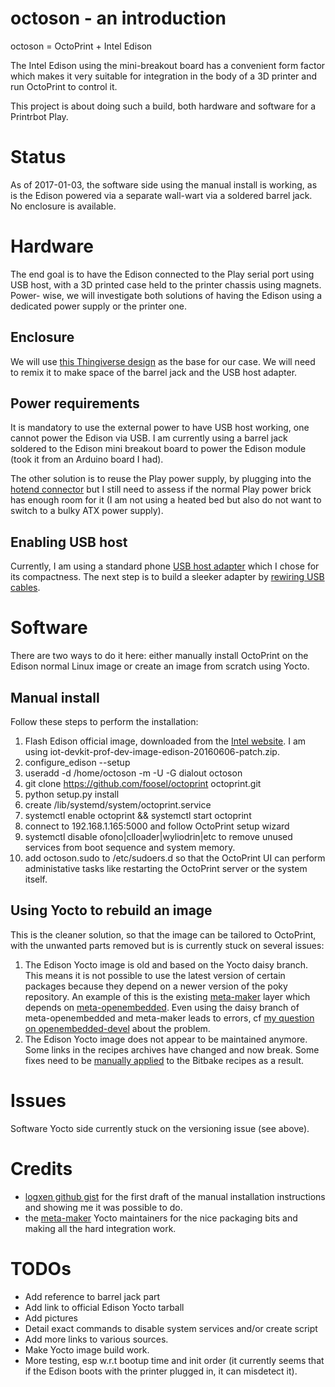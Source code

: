 # octoson - an introduction
octoson = OctoPrint + Intel Edison
<add links to images>

The Intel Edison using the mini-breakout board has a convenient form factor 
which makes it very suitable for integration in the body of a 3D printer and
run OctoPrint to control it. 

This project is about doing such a build, both hardware and software for a 
Printrbot Play.

# Status
As of 2017-01-03, the software side using the manual install is working, as is
the Edison powered via a separate wall-wart via a soldered barrel jack. No
enclosure is available.

# Hardware
The end goal is to have the Edison connected to the Play serial port using USB
host, with a 3D printed case held to the printer chassis using magnets. Power-
wise, we will investigate both solutions of having the Edison using a dedicated
power supply or the printer one.

## Enclosure
We will use [this Thingiverse design](http://www.thingiverse.com/thing:578459)
as the base for our case. We will need to remix it to make space of the barrel
jack and the USB host adapter.

## Power requirements
It is mandatory to use the external power to have USB host working, one cannot 
power the Edison via USB.
I am currently using a barrel jack soldered to the Edison mini breakout board 
to power the Edison module (took it from an Arduino board I had). 

The other solution is to reuse the Play power supply, by plugging into the 
[hotend connector](http://www.printrbottalk.com/forum/viewtopic.php?f=16&t=11204)
 but I still need to assess if the normal Play power brick has enough room for
it (I am not using a heated bed but also do not want to switch to a bulky ATX
power supply).

## Enabling USB host
Currently, I am using a standard phone [USB host adapter](http://www.newegg.com/Product/Product.aspx?Item=9SIABH952C6796&cm_re=usb_host_adapter-_-9SIABH952C6796-_-Product) which I
chose for its compactness. The next step is to build a sleeker adapter by 
[rewiring USB cables](http://makezine.com/projects/usb-otg-cable/).

# Software
There are two ways to do it here: either manually install OctoPrint on the 
Edison normal Linux image or create an image from scratch using Yocto.

## Manual install
Follow these steps to perform the installation:

1. Flash Edison official image, downloaded from the [Intel website](https://software.intel.com/iot/hardware/edison/downloads). I am using iot-devkit-prof-dev-image-edison-20160606-patch.zip.
1. configure_edison --setup
1. useradd -d /home/octoson -m -U -G dialout octoson
1. git clone https://github.com/foosel/octoprint octoprint.git
1. python setup.py install
1. create /lib/systemd/system/octoprint.service
1. systemctl enable octoprint && systemctl start octoprint
1. connect to 192.168.1.165:5000 and follow OctoPrint setup wizard
1. systemctl disable ofono|clloader|wyliodrin|etc to remove unused services from
boot sequence and system memory.
1. add octoson.sudo to /etc/sudoers.d so that the OctoPrint UI can perform 
administative tasks like restarting the OctoPrint server or the system itself.

## Using Yocto to rebuild an image
This is the cleaner solution, so that the image can be tailored to OctoPrint, 
with the unwanted parts removed but is is currently stuck on several issues:

1. The Edison Yocto image is old and based on the Yocto daisy branch. This
means it is not possible to use the latest version of certain packages because
they depend on a newer version of the poky repository. An example of this is the
existing [meta-maker](http://git.yoctoproject.org/cgit/cgit.cgi/meta-maker/about/)
layer which depends on [meta-openembedded](http://cgit.openembedded.org/meta-openembedded/).
Even using the daisy branch of meta-openembedded and meta-maker leads to errors,
cf [my question on openembedded-devel](http://lists.openembedded.org/pipermail/openembedded-devel/2016-December/110576.html) about the problem.
2. The Edison Yocto image does not appear to be maintained anymore. Some links
in the recipes archives have changed and now break. Some fixes need to be
[manually applied](https://communities.intel.com/thread/109249) to the Bitbake
recipes as a result.

# Issues
Software Yocto side currently stuck on the versioning issue (see above).

# Credits
+ [logxen github gist](https://gist.github.com/logxen/ad195ccd31914bab8869) for
the first draft of the manual installation instructions and showing me it was
possible to do.
+ the [meta-maker](http://git.yoctoproject.org/cgit/cgit.cgi/meta-maker/about/)
Yocto maintainers for the nice packaging bits and making all the hard integration
work.

# TODOs
+ Add reference to barrel jack part
+ Add link to official Edison Yocto tarball
+ Add pictures 
+ Detail exact commands to disable system services and/or create script
+ Add more links to various sources.
+ Make Yocto image build work.
+ More testing, esp w.r.t bootup time and init order (it currently seems that
if the Edison boots with the printer plugged in, it can misdetect it).
